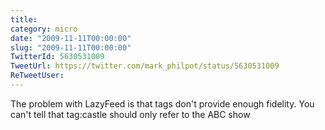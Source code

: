 ```yaml
---
title: 
category: micro
date: "2009-11-11T00:00:00"
slug: "2009-11-11T00:00:00"
TwitterId: 5630531009
TweetUrl: https://twitter.com/mark_philpot/status/5630531009
ReTweetUser: 
---
```


The problem with LazyFeed is that tags don't provide enough fidelity. You can't tell that tag:castle should only refer to the ABC show